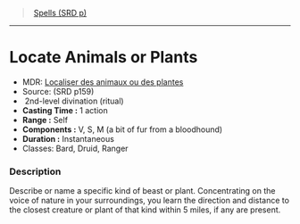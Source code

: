 ﻿---
!SpellItem
Family: SpellVO
Name: Locate Animals or Plants
AltName: '[Localiser des animaux ou des plantes](hd_spells_localiser_des_animaux_ou_des_plantes.md)'
Type: divination
Level: 2
CastingTime: 1 action
Range: Self
Components: V, S, M (a bit of fur from a bloodhound)
Duration: Instantaneous
Classes: Bard, Druid, Ranger
Source: (SRD p159)
Ritual: ritual
Id: spells_vo.md#locate-animals-or-plants
ParentLink: spells_vo.md#spells-srd-p
ParentName: Spells (SRD p)
NameLevel: 1
Attributes: {}
---
> [Spells (SRD p)](srd_spells.md)

---

# Locate Animals or Plants

- MDR: [Localiser des animaux ou des plantes](hd_spells_localiser_des_animaux_ou_des_plantes.md)
- Source: (SRD p159)
-  2nd-level divination (ritual)
- **Casting Time :** 1 action
- **Range :** Self
- **Components :** V, S, M (a bit of fur from a bloodhound)
- **Duration :** Instantaneous
- Classes: Bard, Druid, Ranger

### Description

Describe or name a specific kind of beast or plant. Concentrating on the voice of nature in your surroundings, you learn the direction and distance to the closest creature or plant of that kind within 5 miles, if any are present.

